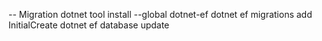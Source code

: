 -- Migration
dotnet tool install --global dotnet-ef
dotnet ef migrations add InitialCreate
dotnet ef database update